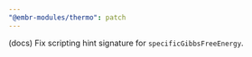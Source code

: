 ```yaml
---
"@embr-modules/thermo": patch
---
```


(docs) Fix scripting hint signature for `specificGibbsFreeEnergy`.
